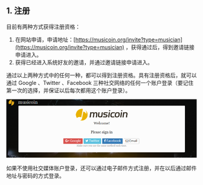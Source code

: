 ## 1. 注册

目前有两种方式获得注册资格：

1. 在网站申请，申请地址：[https://musicoin.org/invite?type=musician](https://musicoin.org/invite?type=musician) ，获得通过后，得到邀请链接申请进入。
2. 获得已经进入系统好友的邀请，并通过邀请链接申请进入。

通过以上两种方式中的任何一种，都可以得到注册资格。具有注册资格后，就可以通过 Google 、Twitter 、Facebook 三种社交网络的任何一个账户登录（要记住第一次的选择，并保证以后每次都用这个账户登录）。

![](img/login.PNG)

如果不使用社交媒体账户登录，还可以通过电子邮件方式注册，并在以后通过邮件地址与密码的方式登录。